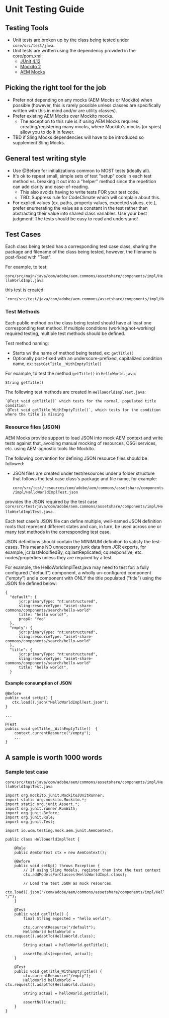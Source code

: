# Unit Testing Guide

## Testing Tools

* Unit tests are broken up by the class being tested under `core/src/test/java`.
* Unit tests are written using the dependency provided in the core/pom.xml:
    * [JUnit 4.12](https://junit.org/junit4/)
    * [Mockito 2](https://site.mockito.org/)
    * [AEM Mocks](http://wcm.io/testing/aem-mock/usage.html)

## Picking the right tool for the job

* Prefer not depending on any mocks (AEM Mocks or Mockito) when possible (however, this is rarely possible unless classes are specifically written with this in mind and/or are utility classes).
* Prefer existing AEM Mocks over Mockito mocks.
    * The exception to this rule is if using AEM Mocks requires creating/registering many mocks, where Mockito's mocks (or spies) allow you to do it in fewer.
* TBD if Sling Mocks dependencies will have to be introduced so supplement Sling Mocks.

## General test writing style

* Use @Before for initializations common to MOST tests (ideally all).
* It's ok to repeat small, simple sets of test "setup" code in each test method vs. breaking it out into a "helper" method since the repetition can add clarity and ease-of-reading.
    * This also avoids having to write tests FOR your test code.
    * TBD: Suppress rule for CodeClimate which will complain about this.
* For explicit values (ex. paths, property values, expected values, etc.), prefer enumerating the value as a constant in the test rather than abstracting their value into shared class variables. Use your best judgment! The tests should be easy to read and understand!


## Test Cases

Each class being tested has a corresponding test case class, sharing the package and filename of the class being tested, however, the filename is post-fixed with "Test".

For example, to test:

   `core/src/main/java/com/adobe/aem.commons/assetshare/components/impl/HelloWorldImpl.java`

this test is created:

    `core/src/test/java/com/adobe/aem.commons/assetshare/components/impl/HelloWorldImplTest.java`

### Test Methods

Each public method on the class being tested should have at least one corresponding test method. If multiple conditions (working/not-working) required testing, multiple test methods should be defined.

Test method naming:
* Starts w/ the name of method being tested, ex: `getTitle()`
* Optionally post-fixed with an underscore-prefixed, capitalized condition name, ex: `testGetTitle__WithEmptyTitle()`

For example, to test the method `getTitle()` in `HelloWorld.java`:

   `String getTitle()`

The following test methods are created in `HelloWorldImplTest.java`:

    `@Test void getTitle()` which tests for the normal, populated title condition
    `@Test void getTitle_WithEmptyTitle()`, which tests for the condition where the title is missing

### Resource files (JSON)

AEM Mocks provide support to load JSON into mock AEM context and write tests against that, avoiding manual mocking of resources, OSGi services, etc. using AEM-agnostic tools like Mockito.

The following convention for defining JSON resource files should be followed:

* JSON files are created under test/resources under a folder structure that follows the test case class's package and file name, for example:

    `core/src/test/resources/com/adobe/aem/commons/assetshare/components/impl/HelloWorldImplTest.json`

provides the JSON required by the test case `core/src/test/java/com/adobe/aem.commons/assetshare/components/impl/HelloWorldImplTest.java`.

Each test case's JSON file can define multiple, well-named JSON definition roots that represent different states and can, in turn, be used across one or many test methods in the corresponding test case.

JSON definitions should contain the MINIMUM definition to satisfy the test-cases. This means NO unnecessary junk data from JCR exports, for example, jcr:lastModifiedBy, cq:lastReplicated, cq:responsive, etc. nodes/properties unless they are required by a test.

For example, the HelloWorldImplTest.java may need to test for: a fully configured ("default")  component, a wholly un-configured component ("empty") and a component with ONLY the title populated ("title") using the JSON file defined below:

```
{
  "default": {
      jcr:primaryType: "nt:unstructured",
      sling:resourceType: "asset-share-commons/components/search/hello-world"
      title: "hello world!",
      propX: "foo"
  },
  "empty": {
      jcr:primaryType: "nt:unstructured",
      sling:resourceType: "asset-share-commons/components/search/hello-world"
  },
  "title": {
      jcr:primaryType: "nt:unstructured",
      sling:resourceType: "asset-share-commons/components/search/hello-world"
      title: "hello world!",
  }
```

#### Example consumption of JSON

```
@Before
public void setUp() {
   ctx.load().json("HelloWorldImplTest.json");
}

...

@Test
public void getTitle__WithEmptyTitle()  {
    context.currentResource("/empty");
    ...
}
```

## A sample is worth 1000 words


### Sample test case

`core/src/test/java/com/adobe/aem/commons/assetshare/components/impl/HelloWorldImplTest.java`

```
import org.mockito.junit.MockitoJUnitRunner;
import static org.mockito.Mockito.*;
import static org.junit.Assert.*;
import org.junit.runner.RunWith;
import org.junit.Before;
import org.junit.Rule;
import org.junit.Test;

import io.wcm.testing.mock.aem.junit.AemContext;

public class HelloWorldImplTest {

    @Rule
    public AemContext ctx = new AemContext();

    @Before
    public void setUp() throws Exception {
        // If using Sling Models, register them into the test context
        ctx.addModelsForClasses(HelloWorldImpl.class);

        // Load the test JSON as mock resources
        ctx.load().json("/com/adobe/aem/commons/assetshare/components/impl/HelloWorldImplTest.json", "/");
    }

    @Test
    public void getTitle() {
        final String expected = "hello world!";

        ctx.currentResource("/default");
        HelloWorld helloWorld = ctx.request().adaptTo(HelloWorld.class);

        String actual = helloWorld.getTitle();

        assertEquals(expected, actual);
    }

    @Test
    public void getTitle_WithEmptyTitle() {
        ctx.currentResource("/empty");
        HelloWorld helloWorld = ctx.request().adaptTo(HelloWorld.class);

        String actual = helloWorld.getTitle();

        assertNull(actual);
    }
}

```
